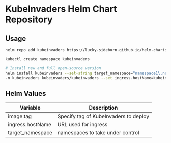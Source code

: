 # KubeInvaders Helm Chart Repository

## Usage

```bash
helm repo add kubeinvaders https://lucky-sideburn.github.io/helm-charts/

kubectl create namespace kubeinvaders

# Install new and full open-source version
helm install kubeinvaders --set-string target_namespace="namespace1\,namespace2" \
-n kubeinvaders kubeinvaders/kubeinvaders --set ingress.hostName=kubeinvaders.io
```

## Helm Values

| Variable            | Description                            |
| ------------------- | -------------------------------------- |
| image.tag           | Specify tag of KubeInvaders to deploy  |
| ingress.hostName    | URL used for ingress                   |
| target_namespace    | namespaces to take under control       |
